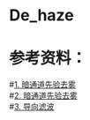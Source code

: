 # De_haze  
# 参考资料：  
#[1. 暗通道先验去雾](https://github.com/anhenghuang/dehaze)  
#[2. 暗通道先验去雾](https://blog.csdn.net/weixin_51998427/article/details/129316416?spm=1001.2014.3001.5506)  
#[3. 导向滤波](https://blog.csdn.net/weixin_43194305/article/details/88959183?spm=1001.2014.3001.5506)  
